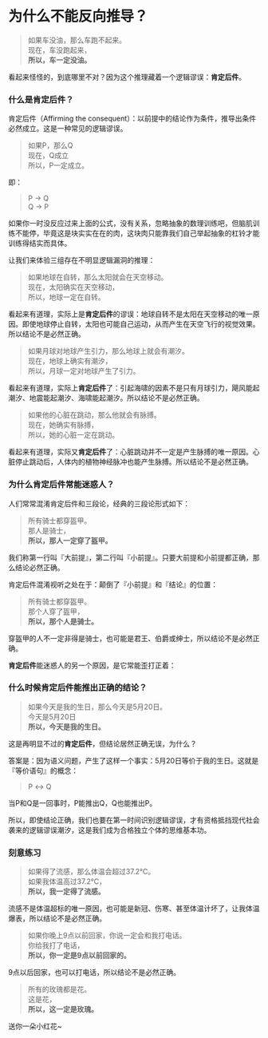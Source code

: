 # 为什么不能反向推导？


>   如果车没油，那么车跑不起来。<br />现在，车没跑起来，<br />
>   **所以，车一定没油。**

看起来怪怪的，到底哪里不对？因为这个推理藏着一个逻辑谬误：**肯定后件**。

### 什么是肯定后件？

肯定后件（Affirming the consequent）：以前提中的结论作为条件，推导出条件必然成立。这是一种常见的逻辑谬误。

>  如果P，那么Q<br />
>  现在，Q成立<br />
>  所以，P一定成立。

即：

>  P → Q <br />
>  Q → P 

如果你一时没反应过来上面的公式，没有关系，忽略抽象的数理训练吧，但脑肌训练不能停，毕竟这是块实实在在的肉，这块肉只能靠我们自己举起抽象的杠铃才能训练得结实而具体。

让我们来体验三组存在不明显逻辑漏洞的推理：

> 如果地球在自转，那么太阳就会在天空移动。<br />现在，太阳确实在天空移动，<br />所以，地球一定在自转。

看起来有道理，实际上是**肯定后件**的谬误：地球自转不是太阳在天空移动的唯一原因。即使地球停止自转，太阳也可能自己运动，从而产生在天空飞行的视觉效果。所以结论不是必然正确。

>   如果月球对地球产生引力，那么地球上就会有潮汐。<br />现在，地球上确实有潮汐，<br />所以，月球一定对地球产生了引力。

看起来有道理，实际上**肯定后件**了：引起海啸的因素不是只有月球引力，飓风能起潮汐、地震能起潮汐、海啸能起潮汐。所以结论不是必然正确。

>   如果他的心脏在跳动，那么他就会有脉搏。<br />
>   现在，她确实有脉搏，<br />
>   所以，她的心脏一定在跳动。

看起来有道理，实际又**肯定后件**了：心脏跳动并不一定是产生脉搏的唯一原因。心脏停止跳动后，人体内的植物神经脉冲也能产生脉搏。所以结论不是必然正确。

### 为什么肯定后件常能迷惑人？

人们常常混淆肯定后件和三段论，经典的三段论形式如下：

>   所有骑士都穿盔甲。<br />那人是骑士，<br />
>   **所以，那人一定穿了盔甲。**

我们称第一行叫『大前提』，第二行叫『小前提』。只要大前提和小前提都正确，那么结论必然正确。

肯定后件混淆视听之处在于：颠倒了『小前提』和『结论』的位置：

>   所有骑士都穿盔甲。<br />那个人穿了盔甲，<br />
>   **所以，那个人是骑士。**

穿盔甲的人不一定非得是骑士，也可能是君王、伯爵或绅士，所以结论不是必然正确。

**肯定后件**能迷惑人的另一个原因，是它常能歪打正着：

### 什么时候肯定后件能推出正确的结论？

>   如果今天是我的生日，那么今天是5月20日。<br />
>   今天是5月20日<br />**所以，今天是我的生日。**

这是再明显不过的**肯定后件**，但结论居然正确无误，为什么？

答案是：因为语义问题，产生了这样一个事实：5月20日等价于我的生日。这就是『等价语句』的概念：

>   P ↔ Q

当P和Q是一回事时，P能推出Q，Q也能推出P。

所以，即使结论正确，我们也要在第一时间识别逻辑谬误，才有资格抵挡现代社会袭来的逻辑谬误潮汐，这是我们成为合格独立个体的思维基本功。

### 刻意练习

>   如果得了流感，那么体温会超过37.2°C。<br />
>   如果我体温高过37.2°C，<br />
>   **所以，我一定得了流感。**

流感不是体温超标的唯一原因，也可能是新冠、伤寒、甚至体温计坏了，让我体温爆表，所以结论不是必然正确。

>   如果你晚上9点以前回家，你说一定会和我打电话。<br />
>   你给我打了电话，<br />
>   **所以，你一定是9点以前回家的。**

9点以后回家，也可以打电话，所以结论不是必然正确。

>   所有的玫瑰都是花。<br />
>   这是花，<br />
>   **所以，这一定是玫瑰。**

送你一朵小红花~
